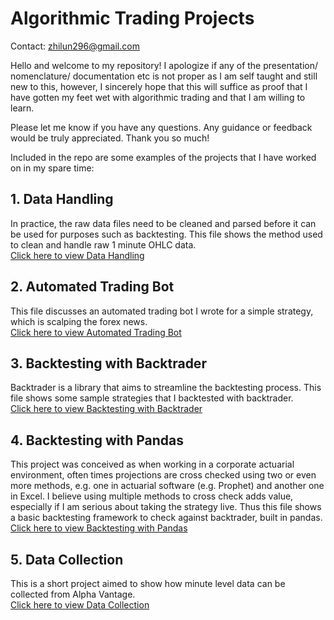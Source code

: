 # Algorithmic Trading Projects
Contact: zhilun296@gmail.com  

Hello and welcome to my repository! I apologize if any of the presentation/ nomenclature/ documentation etc is not proper as I am self taught and still new to this, however, I sincerely hope that this will suffice as proof that I have gotten my feet wet with algorithmic trading and that I am willing to learn.  

Please let me know if you have any questions. Any guidance or feedback would be truly appreciated. Thank you so much!  


Included in the repo are some examples of the projects that I have worked on in my spare time:

## 1. Data Handling
In practice, the raw data files need to be cleaned and parsed before it can be used for purposes such as backtesting. This file shows the method used to clean and handle raw 1 minute OHLC data.  
[Click here to view Data Handling](https://github.com/zhiluntan/algotrading/tree/master/Data%20Handling)

## 2. Automated Trading Bot
This file discusses an automated trading bot I wrote for a simple strategy, which is scalping the forex news.  
[Click here to view Automated Trading Bot](https://github.com/zhiluntan/algotrading/tree/master/Automated%20Trading%20Bot)

## 3. Backtesting with Backtrader
Backtrader is a library that aims to streamline the backtesting process. This file shows some sample strategies that I backtested with backtrader.  
[Click here to view Backtesting with Backtrader](https://github.com/zhiluntan/algotrading/tree/master/Backtest%20(Backtrader))

## 4. Backtesting with Pandas
This project was conceived as when working in a corporate actuarial environment, often times projections are cross checked using two or even more methods, e.g. one in actuarial software (e.g. Prophet) and another one in Excel. I believe using multiple methods to cross check adds value, especially if I am serious about taking the strategy live. Thus this file shows a basic backtesting framework to check against backtrader, built in pandas.  
[Click here to view Backtesting with Pandas](https://github.com/zhiluntan/algotrading/tree/master/Backtest%20(Pandas))

## 5. Data Collection
This is a short project aimed to show how minute level data can be collected from Alpha Vantage.  
[Click here to view Data Collection](https://github.com/zhiluntan/algotrading/tree/master/Data%20Collection)
